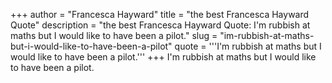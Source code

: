 +++
author = "Francesca Hayward"
title = "the best Francesca Hayward Quote"
description = "the best Francesca Hayward Quote: I'm rubbish at maths but I would like to have been a pilot."
slug = "im-rubbish-at-maths-but-i-would-like-to-have-been-a-pilot"
quote = '''I'm rubbish at maths but I would like to have been a pilot.'''
+++
I'm rubbish at maths but I would like to have been a pilot.
